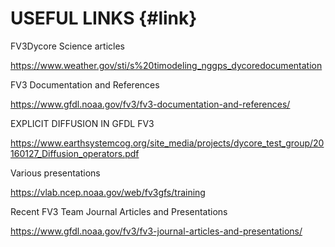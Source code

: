 USEFUL LINKS {#link}
===========

FV3Dycore Science articles    
    
https://www.weather.gov/sti/s%20timodeling_nggps_dycoredocumentation

FV3 Documentation and References

https://www.gfdl.noaa.gov/fv3/fv3-documentation-and-references/

EXPLICIT DIFFUSION IN GFDL FV3

https://www.earthsystemcog.org/site_media/projects/dycore_test_group/20160127_Diffusion_operators.pdf


Various presentations

 https://vlab.ncep.noaa.gov/web/fv3gfs/training

Recent FV3 Team Journal Articles and Presentations

https://www.gfdl.noaa.gov/fv3/fv3-journal-articles-and-presentations/


